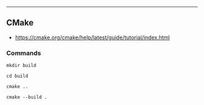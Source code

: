 

---
## CMake

* https://cmake.org/cmake/help/latest/guide/tutorial/index.html


### Commands

    mkdir build

    cd build

    cmake ..

    cmake --build .